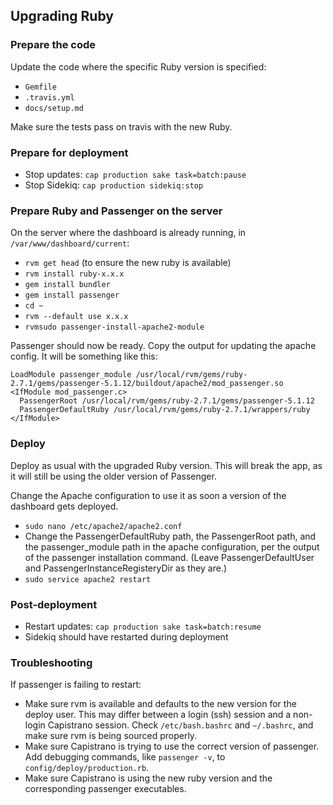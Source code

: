## Upgrading Ruby ##

### Prepare the code
Update the code where the specific Ruby version is specified:
* `Gemfile`
* `.travis.yml`
* `docs/setup.md`

Make sure the tests pass on travis with the new Ruby.

### Prepare for deployment

* Stop updates: `cap production sake task=batch:pause`
* Stop Sidekiq: `cap production sidekiq:stop`

### Prepare Ruby and Passenger on the server

On the server where the dashboard is already running, in `/var/www/dashboard/current`:
* `rvm get head` (to ensure the new ruby is available)
* `rvm install ruby-x.x.x`
* `gem install bundler`
* `gem install passenger`
* `cd ~`
* `rvm --default use x.x.x`
* `rvmsudo passenger-install-apache2-module`

Passenger should now be ready. Copy the output for updating the apache config.
It will be something like this:
```
LoadModule passenger_module /usr/local/rvm/gems/ruby-2.7.1/gems/passenger-5.1.12/buildout/apache2/mod_passenger.so
<IfModule mod_passenger.c>
  PassengerRoot /usr/local/rvm/gems/ruby-2.7.1/gems/passenger-5.1.12
  PassengerDefaultRuby /usr/local/rvm/gems/ruby-2.7.1/wrappers/ruby
</IfModule>
```

### Deploy
Deploy as usual with the upgraded Ruby version. This will break the app, as it will still be using the older version of Passenger.

Change the Apache configuration to use it as soon a version of the dashboard gets deployed.
* `sudo nano /etc/apache2/apache2.conf`
* Change the PassengerDefaultRuby path, the PassengerRoot path, and the passenger_module path in the apache configuration, per the output of the passenger installation command. (Leave PassengerDefaultUser and PassengerInstanceRegisteryDir as they are.)
* `sudo service apache2 restart`

### Post-deployment

* Restart updates: `cap production sake task=batch:resume`
* Sidekiq should have restarted during deployment

### Troubleshooting

If passenger is failing to restart:
* Make sure rvm is available and defaults to the new version for the deploy user. This may differ between a login (ssh) session and a non-login Capistrano session. Check `/etc/bash.bashrc` and `~/.bashrc`, and make sure rvm is being sourced properly.
* Make sure Capistrano is trying to use the correct version of passenger. Add debugging commands, like `passenger -v`, to `config/deploy/production.rb`.
* Make sure Capistrano is using the new ruby version and the corresponding passenger executables.
